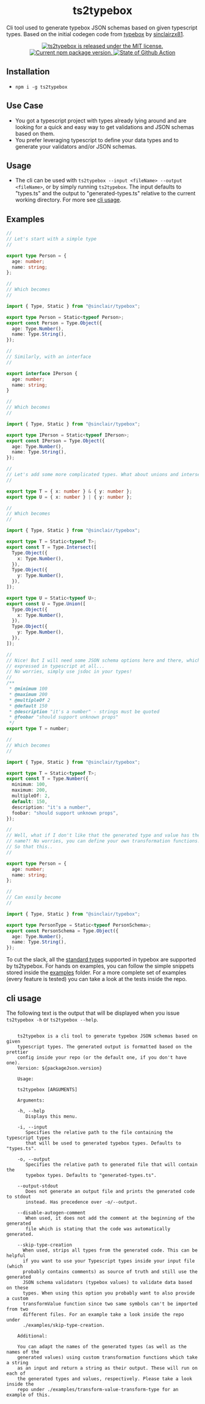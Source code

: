 <h1 align="center">
    ts2typebox
</h1>

Cli tool used to generate typebox JSON schemas based on given typescript types.
Based on the initial codegen code from
[typebox](https://github.com/sinclairzx81/typebox) by
[sinclairzx81](https://github.com/sinclairzx81).

<p align="center">
  <a href="https://github.com/xddq/ts2typebox/blob/main/LICENSE">
    <img src="https://img.shields.io/badge/license-MIT-blue.svg" alt="ts2typebox is released under the MIT license." />
  </a>
  <a href="https://www.npmjs.org/package/ts2typebox">
    <img src="https://img.shields.io/npm/v/ts2typebox?color=brightgreen&label=npm%20package" alt="Current npm package version." />
  </a>
  <a href="https://github.com/xddq/ts2typebox/actions/workflows/buildAndTest.yaml">
    <img src="https://github.com/xddq/ts2typebox/actions/workflows/buildAndTest.yaml/badge.svg" alt="State of Github Action" />
  </a>
</p>

## Installation

- `npm i -g ts2typebox`

## Use Case

- You got a typescript project with types already lying around and are looking
  for a quick and easy way to get validations and JSON schemas based on them.
- You prefer leveraging typescript to define your data types and to generate
  your validators and/or JSON schemas.

## Usage

- The cli can be used with `ts2typebox --input <fileName> --output <fileName>`,
  or by simply running `ts2typebox`. The input defaults to "types.ts" and the
  output to "generated-types.ts" relative to the current working directory. For
  more see [cli usage](#cli-usage).

## Examples

```typescript
//
// Let's start with a simple type
//

export type Person = {
  age: number;
  name: string;
};

//
// Which becomes
//

import { Type, Static } from "@sinclair/typebox";

export type Person = Static<typeof Person>;
export const Person = Type.Object({
  age: Type.Number(),
  name: Type.String(),
});

//
// Similarly, with an interface
//

export interface IPerson {
  age: number;
  name: string;
}

//
// Which becomes
//

import { Type, Static } from "@sinclair/typebox";

export type IPerson = Static<typeof IPerson>;
export const IPerson = Type.Object({
  age: Type.Number(),
  name: Type.String(),
});

//
// Let's add some more complicated types. What about unions and intersections?
//

export type T = { x: number } & { y: number };
export type U = { x: number } | { y: number };

//
// Which becomes
//

import { Type, Static } from "@sinclair/typebox";

export type T = Static<typeof T>;
export const T = Type.Intersect([
  Type.Object({
    x: Type.Number(),
  }),
  Type.Object({
    y: Type.Number(),
  }),
]);

export type U = Static<typeof U>;
export const U = Type.Union([
  Type.Object({
    x: Type.Number(),
  }),
  Type.Object({
    y: Type.Number(),
  }),
]);

//
// Nice! But I will need some JSON schema options here and there, which can't be
// expressed in typescript at all...
// No worries, simply use jsdoc in your types!
//
/**
 * @minimum 100
 * @maximum 200
 * @multipleOf 2
 * @default 150
 * @description "it's a number" - strings must be quoted
 * @foobar "should support unknown props"
 */
export type T = number;

//
// Which becomes
//

import { Type, Static } from "@sinclair/typebox";

export type T = Static<typeof T>;
export const T = Type.Number({
  minimum: 100,
  maximum: 200,
  multipleOf: 2,
  default: 150,
  description: "it's a number",
  foobar: "should support unknown props",
});

//
// Well, what if I don't like that the generated type and value has the same
// name?! No worries, you can define your own transformation functions!
// So that this..
//

export type Person = {
  age: number;
  name: string;
};

//
// Can easily become
//

import { Type, Static } from "@sinclair/typebox";

export type PersonType = Static<typeof PersonSchema>;
export const PersonSchema = Type.Object({
  age: Type.Number(),
  name: Type.String(),
});
```

To cut the slack, all the [standard
types](https://github.com/sinclairzx81/typebox#standard-types) supported in
typebox are supported by ts2typebox. For hands on examples, you can follow the
simple snippets stored inside the
[examples](https://github.com/xddq/ts2typebox/tree/main/examples) folder. For a
more complete set of examples (every feature is tested) you can take a look at
the tests inside the repo.

## cli usage

The following text is the output that will be displayed when you issue `ts2typebox -h` or
`ts2typebox --help`.

```

    ts2typebox is a cli tool to generate typebox JSON schemas based on given
    typescript types. The generated output is formatted based on the prettier
    config inside your repo (or the default one, if you don't have one).
    Version: ${packageJson.version}

    Usage:

    ts2typebox [ARGUMENTS]

    Arguments:

    -h, --help
       Displays this menu.

    -i, --input
       Specifies the relative path to the file containing the typescript types
       that will be used to generated typebox types. Defaults to "types.ts".

    -o, --output
       Specifies the relative path to generated file that will contain the
       typebox types. Defaults to "generated-types.ts".

    --output-stdout
       Does not generate an output file and prints the generated code to stdout
       instead. Has precedence over -o/--output.

    --disable-autogen-comment
       When used, it does not add the comment at the beginning of the generated
       file which is stating that the code was automatically generated.

    --skip-type-creation
      When used, strips all types from the generated code. This can be helpful
      if you want to use your Typescript types inside your input file (which
      probably contains comments) as source of truth and still use the generated
      JSON schema validators (typebox values) to validate data based on these
      types. When using this option you probably want to also provide a custom
      transformValue function since two same symbols can't be imported from two
      different files. For an example take a look inside the repo under
      ./examples/skip-type-creation.

    Additional:

    You can adapt the names of the generated types (as well as the names of the
    generated values) using custom transformation functions which take a string
    as an input and return a string as their output. These will run on each of
    the generated types and values, respectively. Please take a look inside the
    repo under ./examples/transform-value-transform-type for an example of this.

```
